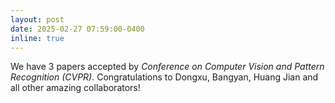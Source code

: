 ```yaml
---
layout: post
date: 2025-02-27 07:59:00-0400
inline: true
---
```


We have 3 papers accepted by <em>Conference on Computer Vision and Pattern Recognition (CVPR)</em>. Congratulations to Dongxu, Bangyan, Huang Jian and all other amazing collaborators! 
